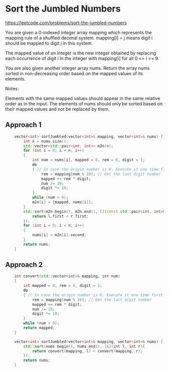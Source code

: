 # Sort the Jumbled Numbers

https://leetcode.com/problems/sort-the-jumbled-numbers

You are given a 0-indexed integer array mapping which represents the mapping rule of a shuffled decimal system. mapping[i] = j means digit i should be mapped to digit j in this system.

The mapped value of an integer is the new integer obtained by replacing each occurrence of digit i in the integer with mapping[i] for all 0 <= i <= 9.

You are also given another integer array nums. Return the array nums sorted in non-decreasing order based on the mapped values of its elements.

Notes:

Elements with the same mapped values should appear in the same relative order as in the input.
The elements of nums should only be sorted based on their mapped values and not be replaced by them.

## Approach 1

``` C++
    vector<int> sortJumbled(vector<int>& mapping, vector<int>& nums) {
        int n = nums.size();
        std::vector<std::pair<int, int>> m2n(n);
        for (int i = 0; i < n; i++)
        {
            int num = nums[i], mapped = 0, rem = 0, digit = 1;
            do
            { // In case the origin number is 0. Execute it one time first
                rem = mapping[num % 10]; // Get the last digit number
                mapped += rem * digit;
                num /= 10;
                digit *= 10;
            }
            while (num > 0);
            m2n[i] = {mapped, nums[i]};
        }
        std::sort(m2n.begin(), m2n.end(), [](const std::pair<int, int>& l, const std::pair<int, int>& r){
            return l.first < r.first;
        });
        for (int i = 0; i < n; i++)
        {
            nums[i] = m2n[i].second;
        }
        return nums;
    }
```

## Approach 2

``` C++
    int convert(std::vector<int>& mapping, int num)
    {
        int mapped = 0, rem = 0, digit = 1;
        do
        { // In case the origin number is 0. Execute it one time first
            rem = mapping[num % 10]; // Get the last digit number
            mapped += rem * digit;
            num /= 10;
            digit *= 10;
        }
        while (num > 0);
        return mapped;
    }

    vector<int> sortJumbled(vector<int>& mapping, vector<int>& nums) {
        std::sort(nums.begin(), nums.end(), [&](int l, int r){
            return convert(mapping, l) < convert(mapping, r);
        });
        return nums;
    }
```